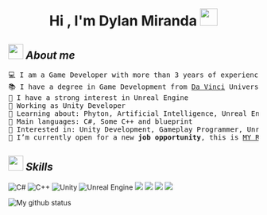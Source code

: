 <h1 align="center"><b>Hi , I'm Dylan Miranda </b><img src="https://media.giphy.com/media/hvRJCLFzcasrR4ia7z/giphy.gif" width="35"></h1>

## <img src="https://media.giphy.com/media/ObNTw8Uzwy6KQ/giphy.gif" width="30px">&nbsp;***About me***

<pre>
💻 I am a Game Developer with more than 3 years of experience
📚 I have a degree in Game Development from <a href="https://davinci.edu.ar">Da Vinci</a> University in Argentina
📝 I have a strong interest in Unreal Engine
🔭 Working as Unity Developer
🌱 Learning about: Phyton, Artificial Intelligence, Unreal Engine and C++
🌟 Main languages: C#, Some C++ and blueprint
🚩 Interested in: Unity Development, Gameplay Programmer, Unreal Engine Development
🤔 I’m currently open for a new <b>job opportunity</b>, this is <a href="https://drive.google.com/file/d/1zQuXWD8qrkdqSijB9x3C6SrVHxSYkbKG/view?usp=sharing" target="_blank">MY RESUME.</a>
</pre>

## <img src="https://media2.giphy.com/media/QssGEmpkyEOhBCb7e1/giphy.gif?cid=ecf05e47a0n3gi1bfqntqmob8g9aid1oyj2wr3ds3mg700bl&rid=giphy.gif" width="30px">&nbsp;***Skills***

![C#](https://img.icons8.com/ios-filled/50/4CAF50/c-sharp-logo.png)
![C++](https://img.icons8.com/ios-filled/50/FF6F61/c-plus-plus-logo.png)
![Unity](https://img.icons8.com/ios-filled/50/FFFFFF/unity.png)
![Unreal Engine](https://img.icons8.com/ios-filled/50/00BFFF/unreal-engine.png)
<img src="https://img.icons8.com/color/48/000000/html-5.png"/>
<img src="https://img.icons8.com/color/48/000000/css3.png"/>
<img src="https://img.icons8.com/color/48/000000/javascript.png"/>
<img src="https://img.icons8.com/color/48/000000/python.png"/>

![My github status](https://github-readme-stats.vercel.app/api?username=AdmixDev&show_icons=true&include_all_commits=true)
